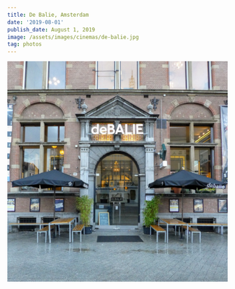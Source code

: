 ```yaml
---
title: De Balie, Amsterdam
date: '2019-08-01'
publish_date: August 1, 2019
image: /assets/images/cinemas/de-balie.jpg
tag: photos
---
```


![image](/assets/images/cinemas/de-balie.jpg)
